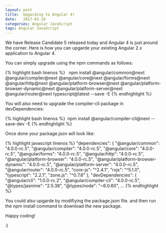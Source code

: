 ```yaml
---
layout: post
title:  Upgarding to Angular 4!
date:   2017-03-18
categories: Angular JavaScript
tags: Angular JavaScript
---
```


We have Release Candidate 5 released today and Angular 4 is just around the corner. Here is how you can upgarde your existing Angular 2.x application to Angular 4.

You can simply upgrade using the npm commands as follows:

{% highlight bash linenos %}
  npm install @angular/common@next @angular/compiler@next @angular/core@next @angular/forms@next @angular/http@next @angular/platform-browser@next @angular/platform-browser-dynamic@next @angular/platform-server@next @angular/router@next typescript@latest --save -E
{% endhighlight %}

You will also need to upgrade the compiler-cli package in devDependencies:

{% highlight bash linenos %}
 npm install @angular/compiler-cli@next --save-dev -E
{% endhighlight %}


Once done your package.json will look like:

{% highlight javascript linenos %}
"dependencies": {
    "@angular/common": "4.0.0-rc.5",
    "@angular/compiler": "4.0.0-rc.5",
    "@angular/core": "4.0.0-rc.5",
    "@angular/forms": "4.0.0-rc.5",
    "@angular/http": "4.0.0-rc.5",
    "@angular/platform-browser": "4.0.0-rc.5",
    "@angular/platform-browser-dynamic": "4.0.0-rc.5",
    "@angular/platform-server": "4.0.0-rc.5",
    "@angular/router": "4.0.0-rc.5",
    "core-js": "^2.4.1",
    "rxjs": "^5.1.0",
    "typescript": "2.2.1",
    "zone.js": "^0.7.6"
  },
  "devDependencies": {
    "@angular/cli": "1.0.0-rc.2",
    "@angular/compiler-cli": "4.0.0-rc.5",
    "@types/jasmine": "2.5.38",
    "@types/node": "~6.0.60",
    ...
{% endhighlight %}

You could also upgarde by modifiying the package.json file. and then run the npm install command to download the new package.

Happy coding!

:)
